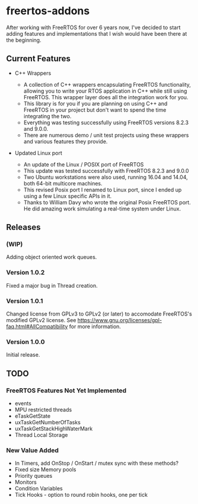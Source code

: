 # freertos-addons

After working with FreeRTOS for over 6 years now, I've decided to start adding features and implementations that I wish would have been there at the beginning.

## Current Features

+ C++ Wrappers 
  - A collection of C++ wrappers encapsulating FreeRTOS functionality, allowing you to write your RTOS application in C++ while still using FreeRTOS. This wrapper layer does all the integration work for you.
  - This library is for you if you are planning on using C++ and FreeRTOS in your project but don't want to spend the time integrating the two.
  - Everything was testing successfully using FreeRTOS versions 8.2.3 and 9.0.0.
  - There are numerous demo / unit test projects using these wrappers and various features they provide.

+ Updated Linux port 
  - An update of the Linux / POSIX port of FreeRTOS
  - This update was tested successfully with FreeRTOS 8.2.3 and 9.0.0 
  - Two Ubuntu workstations were also used, running 16.04 and 14.04, both 64-bit multicore machines. 
  - This revised Posix port I renamed to Linux port, since I ended up using a few Linux specific APIs in it.
  - Thanks to William Davy who wrote the original Posix FreeRTOS port. He did amazing work simulating a real-time system under Linux.

## Releases

### (WIP)
Adding object oriented work queues.

### Version 1.0.2
Fixed a major bug in Thread creation.

### Version 1.0.1
Changed license from GPLv3 to GPLv2 (or later) to accomodate FreeRTOS's modified GPLv2 license.
See https://www.gnu.org/licenses/gpl-faq.html#AllCompatibility for more information.

### Version 1.0.0 
Initial release.

## TODO

### FreeRTOS Features Not Yet Implemented
+ events
+ MPU restricted threads
+ eTaskGetState
+ uxTaskGetNumberOfTasks
+ uxTaskGetStackHighWaterMark
+ Thread Local Storage

### New Value Added
+ In Timers, add OnStop / OnStart / mutex sync with these methods?
+ Fixed size Memory pools
+ Priority queues
+ Monitors 
+ Condition Variables
+ Tick Hooks - option to round robin hooks, one per tick


